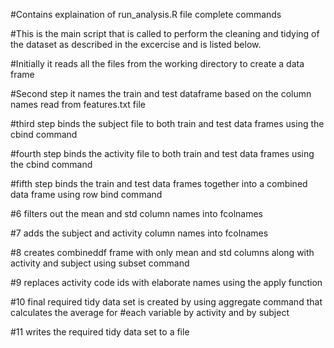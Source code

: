 #Contains explaination of run_analysis.R file complete commands

#This is the main script that is called to perform the cleaning and tidying of the dataset as described in the excercise and is listed below.

#Initially it reads all the files from the working directory to create a data frame

#Second step it names the train and test dataframe based on the column names read from features.txt file

#third step binds the subject file to both train and test data frames using the cbind command

#fourth step binds the activity file to both train and test data frames using the cbind command

#fifth step binds the train and test data frames together into a combined data frame using row bind command

#6  filters out the mean and std column names into fcolnames 

#7 adds the subject and activity column names into fcolnames

#8 creates combineddf frame with only mean and std columns along with activity and subject using subset command

#9 replaces activity code ids with elaborate names using the apply function

#10 final required tidy data set is created by using aggregate command that calculates the average for #each variable by activity and by subject

#11 writes the required tidy data set to a file


